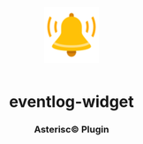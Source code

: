 <div align="center">
  <a href="https://asterisc.io" target="_blank" >
    <img height="100" src="src/assets/icon.svg" style="margin-bottom: 12px">
  </a>

  <h1>eventlog-widget</h1>
</div>

<div align="center">
  <h3>Asterisc© Plugin</h3>
</div>
